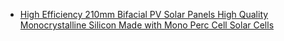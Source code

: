 - [High Efficiency 210mm Bifacial PV Solar Panels High Quality Monocrystalline Silicon Made with Mono Perc Cell Solar Cells](https://www.alibaba.com/product-detail/High-Efficiency-210mm-Bifacial-PV-Solar_1601279349478.html)
